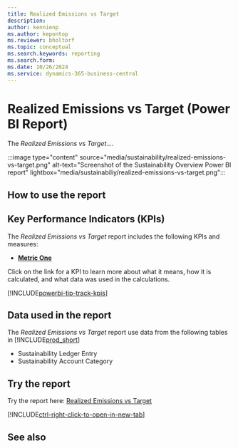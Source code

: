 ```yaml
---
title: Realized Emissions vs Target
description: 
author: kennienp
ms.author: kepontop
ms.reviewer: bholtorf
ms.topic: conceptual
ms.search.keywords: reporting
ms.search.form: 
ms.date: 10/26/2024
ms.service: dynamics-365-business-central
---
```


# Realized Emissions vs Target (Power BI Report)

The *Realized Emissions vs Target*....

:::image type="content" source="media/sustainability/realized-emissions-vs-target.png" alt-text="Screenshot of the Sustainability Overview Power BI report" lightbox="media/sustainabiliy/realized-emissions-vs-target.png":::


## How to use the report



## Key Performance Indicators (KPIs)

The *Realized Emissions vs Target* report includes the following KPIs and measures: 

- [**Metric One**](sustainability-powerbi-kpis.md#metric-one)


Click on the link for a KPI to learn more about what it means, how it is calculated, and what data was used in the calculations. 

[!INCLUDE[powerbi-tip-track-kpis](includes/powerbi-tip-track-kpis.md)]


## Data used in the report

The *Realized Emissions vs Target* report use data from the following tables in [!INCLUDE[prod_short](includes/prod_short.md)]

- Sustainability Ledger Entry
- Sustainability Account Category

## Try the report

Try the report here: [Realized Emissions vs Target](https://businesscentral.dynamics.com?page=37068)

[!INCLUDE[ctrl-right-click-to-open-in-new-tab](includes/ctrl-right-click-to-open-in-new-tab.md)]

## See also